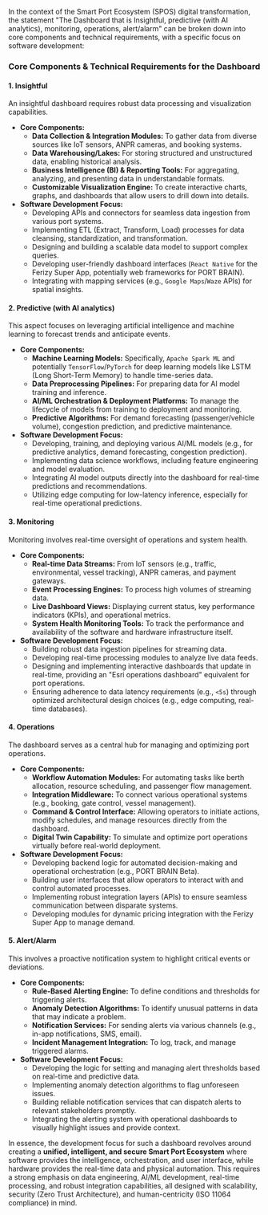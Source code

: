 In the context of the Smart Port Ecosystem (SPOS) digital transformation, the statement "The Dashboard that is Insightful, predictive (with AI analytics), monitoring, operations, alert/alarm" can be broken down into core components and technical requirements, with a specific focus on software development:

### Core Components & Technical Requirements for the Dashboard

#### 1. Insightful
An insightful dashboard requires robust data processing and visualization capabilities.

* **Core Components:**
    * **Data Collection & Integration Modules:** To gather data from diverse sources like IoT sensors, ANPR cameras, and booking systems.
    * **Data Warehousing/Lakes:** For storing structured and unstructured data, enabling historical analysis.
    * **Business Intelligence (BI) & Reporting Tools:** For aggregating, analyzing, and presenting data in understandable formats.
    * **Customizable Visualization Engine:** To create interactive charts, graphs, and dashboards that allow users to drill down into details.
* **Software Development Focus:**
    * Developing APIs and connectors for seamless data ingestion from various port systems.
    * Implementing ETL (Extract, Transform, Load) processes for data cleansing, standardization, and transformation.
    * Designing and building a scalable data model to support complex queries.
    * Developing user-friendly dashboard interfaces (`React Native` for the Ferizy Super App, potentially web frameworks for PORT BRAIN).
    * Integrating with mapping services (e.g., `Google Maps`/`Waze` APIs) for spatial insights.

#### 2. Predictive (with AI analytics)
This aspect focuses on leveraging artificial intelligence and machine learning to forecast trends and anticipate events.

* **Core Components:**
    * **Machine Learning Models:** Specifically, `Apache Spark ML` and potentially `TensorFlow`/`PyTorch` for deep learning models like LSTM (Long Short-Term Memory) to handle time-series data.
    * **Data Preprocessing Pipelines:** For preparing data for AI model training and inference.
    * **AI/ML Orchestration & Deployment Platforms:** To manage the lifecycle of models from training to deployment and monitoring.
    * **Predictive Algorithms:** For demand forecasting (passenger/vehicle volume), congestion prediction, and predictive maintenance.
* **Software Development Focus:**
    * Developing, training, and deploying various AI/ML models (e.g., for predictive analytics, demand forecasting, congestion prediction).
    * Implementing data science workflows, including feature engineering and model evaluation.
    * Integrating AI model outputs directly into the dashboard for real-time predictions and recommendations.
    * Utilizing edge computing for low-latency inference, especially for real-time operational predictions.

#### 3. Monitoring
Monitoring involves real-time oversight of operations and system health.

* **Core Components:**
    * **Real-time Data Streams:** From IoT sensors (e.g., traffic, environmental, vessel tracking), ANPR cameras, and payment gateways.
    * **Event Processing Engines:** To process high volumes of streaming data.
    * **Live Dashboard Views:** Displaying current status, key performance indicators (KPIs), and operational metrics.
    * **System Health Monitoring Tools:** To track the performance and availability of the software and hardware infrastructure itself.
* **Software Development Focus:**
    * Building robust data ingestion pipelines for streaming data.
    * Developing real-time processing modules to analyze live data feeds.
    * Designing and implementing interactive dashboards that update in real-time, providing an "Esri operations dashboard" equivalent for port operations.
    * Ensuring adherence to data latency requirements (e.g., `<5s`) through optimized architectural design choices (e.g., edge computing, real-time databases).

#### 4. Operations
The dashboard serves as a central hub for managing and optimizing port operations.

* **Core Components:**
    * **Workflow Automation Modules:** For automating tasks like berth allocation, resource scheduling, and passenger flow management.
    * **Integration Middleware:** To connect various operational systems (e.g., booking, gate control, vessel management).
    * **Command & Control Interface:** Allowing operators to initiate actions, modify schedules, and manage resources directly from the dashboard.
    * **Digital Twin Capability:** To simulate and optimize port operations virtually before real-world deployment.
* **Software Development Focus:**
    * Developing backend logic for automated decision-making and operational orchestration (e.g., PORT BRAIN Beta).
    * Building user interfaces that allow operators to interact with and control automated processes.
    * Implementing robust integration layers (APIs) to ensure seamless communication between disparate systems.
    * Developing modules for dynamic pricing integration with the Ferizy Super App to manage demand.

#### 5. Alert/Alarm
This involves a proactive notification system to highlight critical events or deviations.

* **Core Components:**
    * **Rule-Based Alerting Engine:** To define conditions and thresholds for triggering alerts.
    * **Anomaly Detection Algorithms:** To identify unusual patterns in data that may indicate a problem.
    * **Notification Services:** For sending alerts via various channels (e.g., in-app notifications, SMS, email).
    * **Incident Management Integration:** To log, track, and manage triggered alarms.
* **Software Development Focus:**
    * Developing the logic for setting and managing alert thresholds based on real-time and predictive data.
    * Implementing anomaly detection algorithms to flag unforeseen issues.
    * Building reliable notification services that can dispatch alerts to relevant stakeholders promptly.
    * Integrating the alerting system with operational dashboards to visually highlight issues and provide context.

In essence, the development focus for such a dashboard revolves around creating a **unified, intelligent, and secure Smart Port Ecosystem** where software provides the intelligence, orchestration, and user interface, while hardware provides the real-time data and physical automation. This requires a strong emphasis on data engineering, AI/ML development, real-time processing, and robust integration capabilities, all designed with scalability, security (Zero Trust Architecture), and human-centricity (ISO 11064 compliance) in mind.